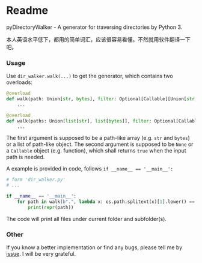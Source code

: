 # Readme
pyDirectoryWalker - A generator for traversing directories by Python 3.

本人英语水平低下，都用的简单词汇，应该很容易看懂。不然就用软件翻译一下吧。

### Usage

Use `dir_walker.walk(...)` to get the generator, which contains two overloads:

```python
@overload
def walk(path: Union[str, bytes], filter: Optional[Callable[[Union[str, bytes]], bool]] = None) -> Generator[Union[str, bytes], None, None]:
    ...

@overload
def walk(paths: Union[list[str], list[bytes]], filter: Optional[Callable[[Union[str, bytes]], bool]] = None) -> Generator[Union[str, bytes], None, None]:
    ...
```

The first argument is supposed to be a path-like array (e.g. `str` and `bytes`) or a list of path-like object. The second argument is supposed to be `None` or a `Callable` object (e.g. function), which shall returns `true` when the input path is needed.

A example is provided in code, follows `if __name__ == '__main__':`

```python
# form 'dir_walker.py'
# ...

if __name__ == '__main__':
    for path in walk(b".", lambda x: os.path.splitext(x)[1].lower() == b'.py'):
        print(repr(path))
```

The code will print all files under current folder and subfolder(s).

### Other

If you know a better implementation or find any bugs, please tell me by [issue](https://github.com/xiaosiyu0603/pyDirectoryWalker/issues). I will be very grateful.

